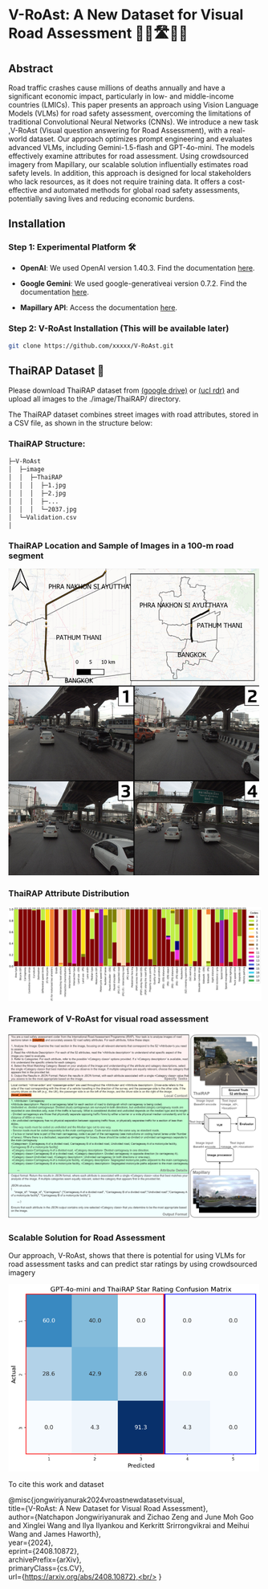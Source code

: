 # V-RoAst: A New Dataset for Visual Road Assessment 👷‍♂️🛣️👷‍♀️

## Abstract
Road traffic crashes cause millions of deaths annually and have a significant economic impact, particularly in low- and middle-income countries (LMICs). This paper presents an approach using Vision Language Models (VLMs) for road safety assessment, overcoming the limitations of traditional Convolutional Neural Networks (CNNs). We introduce a new task ,V-RoAst (Visual question answering for Road Assessment), with a real-world dataset. Our approach optimizes prompt engineering and evaluates advanced VLMs, including Gemini-1.5-flash and GPT-4o-mini. The models effectively examine attributes for road assessment. Using crowdsourced imagery from Mapillary, our scalable solution influentially estimates road safety levels. In addition, this approach is designed for local stakeholders who lack resources, as it does not require training data. It offers a cost-effective and automated methods for global road safety assessments, potentially saving lives and reducing economic burdens.

## Installation

### Step 1: Experimental Platform 🛠️

- **OpenAI**: We used OpenAI version 1.40.3. Find the documentation [here](https://platform.openai.com/docs/overview). 

- **Google Gemini**: We used google-generativeai version 0.7.2. Find the documentation [here](https://ai.google.dev/gemini-api/docs).

- **Mapillary API**: Access the documentation [here](https://www.mapillary.com/developer/api-documentation).

### Step 2: V-RoAst Installation (This will be available later)

```bash
git clone https://github.com/xxxxx/V-RoAst.git
```

## ThaiRAP Dataset 📂

Please download ThaiRAP dataset from [(google drive)](https://drive.google.com/drive/folders/1FoAoAQ3oRg0nHIBLGLx61lpmaxrI-0BI?usp=sharing) or [(ucl rdr)](https://rdr.ucl.ac.uk/articles/figure/V-RoAst_A_New_Dataset_for_Visual_Road_Assessment/26520787?file=48277894) and upload all images to the ./image/ThaiRAP/ directory.

The ThaiRAP dataset combines street images with road attributes, stored in a CSV file, as shown in the structure below:


### ThaiRAP Structure:

```
├─V-RoAst
│  ├─image
│  │  ├─ThaiRAP
│  │  │  ├─1.jpg
│  │  │  ├─2.jpg
│  │  │  ├─...
│  │  │  └─2037.jpg
│  └─Validation.csv
│
```
### ThaiRAP Location and Sample of Images in a 100-m road segment
<img src="figure/ThaiRAP_location_and_samples.png" alt="ThaiRAP location and samples" width="500"/>

### ThaiRAP Attribute Distribution
![ThaiRAP Attribute Distribution](./figure/ThaiRAP_Attribute.png)

### Framework of V-RoAst for visual road assessment
![Framework of V-RoAst for visual road assessment](./figure/V-RoAst_Framwork.png)

### Scalable Solution for Road Assessment
Our approach, V-RoAst, shows that there is potential for using VLMs for road assessment tasks and can predict star ratings by using crowdsourced imagery

<img src="./figure/Star_rating.png" alt="Star rating" width="500"/>


To cite this work and dataset

@misc{jongwiriyanurak2024vroastnewdatasetvisual,<br/>
title={V-RoAst: A New Dataset for Visual Road Assessment},<br/>
author={Natchapon Jongwiriyanurak and Zichao Zeng and June Moh Goo and Xinglei Wang and Ilya Ilyankou and Kerkritt Srirrongvikrai and Meihui Wang and James Haworth},<br/>
year={2024},<br/>
eprint={2408.10872},<br/>
archivePrefix={arXiv},<br/>
primaryClass={cs.CV},<br/>
url={https://arxiv.org/abs/2408.10872},<br/>
}






